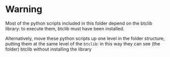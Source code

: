 # Warning

Most of the python scripts included in this folder depend on the btclib
library: to execute them, btclib must have been installed.

Alternatively, move these python scripts up one level in the folder structure, putting them at the same level of the `btclib`: in this way they can see (the folder) btclib without installing the library
